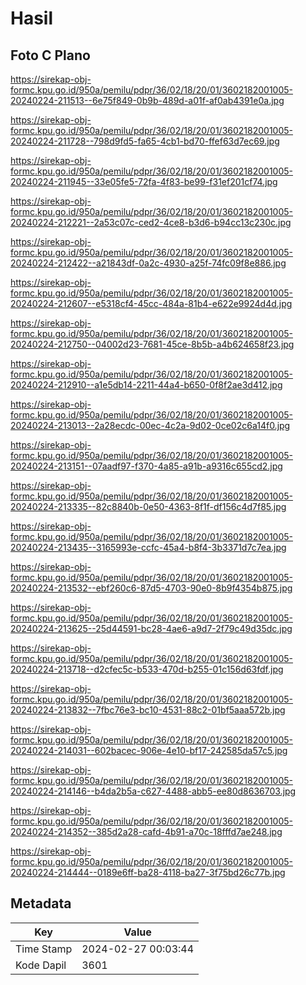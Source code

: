 # Hasil

## Foto C Plano

https://sirekap-obj-formc.kpu.go.id/950a/pemilu/pdpr/36/02/18/20/01/3602182001005-20240224-211513--6e75f849-0b9b-489d-a01f-af0ab4391e0a.jpg

https://sirekap-obj-formc.kpu.go.id/950a/pemilu/pdpr/36/02/18/20/01/3602182001005-20240224-211728--798d9fd5-fa65-4cb1-bd70-ffef63d7ec69.jpg

https://sirekap-obj-formc.kpu.go.id/950a/pemilu/pdpr/36/02/18/20/01/3602182001005-20240224-211945--33e05fe5-72fa-4f83-be99-f31ef201cf74.jpg

https://sirekap-obj-formc.kpu.go.id/950a/pemilu/pdpr/36/02/18/20/01/3602182001005-20240224-212221--2a53c07c-ced2-4ce8-b3d6-b94cc13c230c.jpg

https://sirekap-obj-formc.kpu.go.id/950a/pemilu/pdpr/36/02/18/20/01/3602182001005-20240224-212422--a21843df-0a2c-4930-a25f-74fc09f8e886.jpg

https://sirekap-obj-formc.kpu.go.id/950a/pemilu/pdpr/36/02/18/20/01/3602182001005-20240224-212607--e5318cf4-45cc-484a-81b4-e622e9924d4d.jpg

https://sirekap-obj-formc.kpu.go.id/950a/pemilu/pdpr/36/02/18/20/01/3602182001005-20240224-212750--04002d23-7681-45ce-8b5b-a4b624658f23.jpg

https://sirekap-obj-formc.kpu.go.id/950a/pemilu/pdpr/36/02/18/20/01/3602182001005-20240224-212910--a1e5db14-2211-44a4-b650-0f8f2ae3d412.jpg

https://sirekap-obj-formc.kpu.go.id/950a/pemilu/pdpr/36/02/18/20/01/3602182001005-20240224-213013--2a28ecdc-00ec-4c2a-9d02-0ce02c6a14f0.jpg

https://sirekap-obj-formc.kpu.go.id/950a/pemilu/pdpr/36/02/18/20/01/3602182001005-20240224-213151--07aadf97-f370-4a85-a91b-a9316c655cd2.jpg

https://sirekap-obj-formc.kpu.go.id/950a/pemilu/pdpr/36/02/18/20/01/3602182001005-20240224-213335--82c8840b-0e50-4363-8f1f-df156c4d7f85.jpg

https://sirekap-obj-formc.kpu.go.id/950a/pemilu/pdpr/36/02/18/20/01/3602182001005-20240224-213435--3165993e-ccfc-45a4-b8f4-3b3371d7c7ea.jpg

https://sirekap-obj-formc.kpu.go.id/950a/pemilu/pdpr/36/02/18/20/01/3602182001005-20240224-213532--ebf260c6-87d5-4703-90e0-8b9f4354b875.jpg

https://sirekap-obj-formc.kpu.go.id/950a/pemilu/pdpr/36/02/18/20/01/3602182001005-20240224-213625--25d44591-bc28-4ae6-a9d7-2f79c49d35dc.jpg

https://sirekap-obj-formc.kpu.go.id/950a/pemilu/pdpr/36/02/18/20/01/3602182001005-20240224-213718--d2cfec5c-b533-470d-b255-01c156d63fdf.jpg

https://sirekap-obj-formc.kpu.go.id/950a/pemilu/pdpr/36/02/18/20/01/3602182001005-20240224-213832--7fbc76e3-bc10-4531-88c2-01bf5aaa572b.jpg

https://sirekap-obj-formc.kpu.go.id/950a/pemilu/pdpr/36/02/18/20/01/3602182001005-20240224-214031--602bacec-906e-4e10-bf17-242585da57c5.jpg

https://sirekap-obj-formc.kpu.go.id/950a/pemilu/pdpr/36/02/18/20/01/3602182001005-20240224-214146--b4da2b5a-c627-4488-abb5-ee80d8636703.jpg

https://sirekap-obj-formc.kpu.go.id/950a/pemilu/pdpr/36/02/18/20/01/3602182001005-20240224-214352--385d2a28-cafd-4b91-a70c-18fffd7ae248.jpg

https://sirekap-obj-formc.kpu.go.id/950a/pemilu/pdpr/36/02/18/20/01/3602182001005-20240224-214444--0189e6ff-ba28-4118-ba27-3f75bd26c77b.jpg


## Metadata

| Key        | Value               |
| ---------- | ------------------- |
| Time Stamp | 2024-02-27 00:03:44 |
| Kode Dapil | 3601                |



